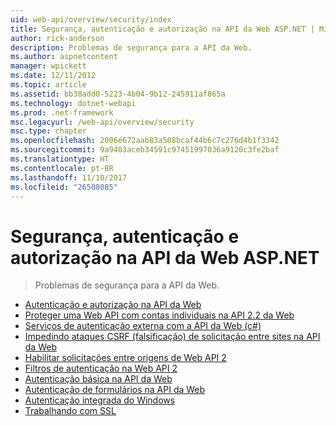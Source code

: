 ```yaml
---
uid: web-api/overview/security/index
title: Segurança, autenticação e autorização na API da Web ASP.NET | Microsoft Docs
author: rick-anderson
description: Problemas de segurança para a API da Web.
ms.author: aspnetcontent
manager: wpickett
ms.date: 12/11/2012
ms.topic: article
ms.assetid: bb38add0-5223-4b04-9b12-245911af865a
ms.technology: dotnet-webapi
ms.prod: .net-framework
msc.legacyurl: /web-api/overview/security
msc.type: chapter
ms.openlocfilehash: 2006e672aab83a508bcaf44b6c7c276d4b1f3342
ms.sourcegitcommit: 9a9483aceb34591c97451997036a9120c3fe2baf
ms.translationtype: HT
ms.contentlocale: pt-BR
ms.lasthandoff: 11/10/2017
ms.locfileid: "26508085"
---
```

<a name="security-authentication-and-authorization-in-aspnet-web-api"></a>Segurança, autenticação e autorização na API da Web ASP.NET
====================
> Problemas de segurança para a API da Web.


- [Autenticação e autorização na API da Web](authentication-and-authorization-in-aspnet-web-api.md)
- [Proteger uma Web API com contas individuais na API 2.2 da Web](individual-accounts-in-web-api.md)
- [Serviços de autenticação externa com a API da Web (c#)](external-authentication-services.md)
- [Impedindo ataques CSRF (falsificação) de solicitação entre sites na API da Web](preventing-cross-site-request-forgery-csrf-attacks.md)
- [Habilitar solicitações entre origens de Web API 2](enabling-cross-origin-requests-in-web-api.md)
- [Filtros de autenticação na Web API 2](authentication-filters.md)
- [Autenticação básica na API da Web](basic-authentication.md)
- [Autenticação de formulários na API da Web](forms-authentication.md)
- [Autenticação integrada do Windows](integrated-windows-authentication.md)
- [Trabalhando com SSL](working-with-ssl-in-web-api.md)
